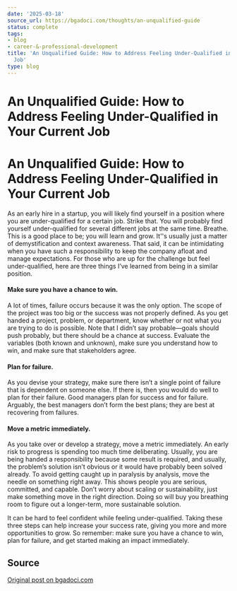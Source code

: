 ```yaml
---
date: '2025-03-18'
source_url: https://bgadoci.com/thoughts/an-unqualified-guide
status: complete
tags:
- blog
- career-&-professional-development
title: 'An Unqualified Guide: How to Address Feeling Under-Qualified in Your Current
  Job'
type: blog
---
```


# An Unqualified Guide: How to Address Feeling Under-Qualified in Your Current Job

# An Unqualified Guide: How to Address Feeling Under-Qualified in Your Current Job

As an early hire in a startup, you will likely find yourself in a position where you are under-qualified for a certain job. Strike that. You will probably find yourself under-qualified for several different jobs at the same time. Breathe. This is a good place to be; you will learn and grow. It''s usually just a matter of demystification and context awareness. That said, it can be intimidating when you have such a responsibility to keep the company afloat and manage expectations. For those who are up for the challenge but feel under-qualified, here are three things I’ve learned from being in a similar position.

#### Make sure you have a chance to win.

A lot of times, failure occurs because it was the only option. The scope of the project was too big or the success was not properly defined. As you get handed a project, problem, or department, know whether or not what you are trying to do is possible. Note that I didn’t say probable—goals should push probably, but there should be a chance at success. Evaluate the variables (both known and unknown), make sure you understand how to win, and make sure that stakeholders agree.

#### Plan for failure.

As you devise your strategy, make sure there isn’t a single point of failure that is dependent on someone else. If there is, then you would do well to plan for their failure. Good managers plan for success and for failure. Arguably, the best managers don’t form the best plans; they are best at recovering from failures.

#### Move a metric immediately.

As you take over or develop a strategy, move a metric immediately. An early risk to progress is spending too much time deliberating. Usually, you are being handed a responsibility because some result is required, and usually, the problem’s solution isn’t obvious or it would have probably been solved already. To avoid getting caught up in paralysis by analysis, move the needle on something right away. This shows people you are serious, committed, and capable. Don’t worry about scaling or sustainability, just make something move in the right direction. Doing so will buy you breathing room to figure out a longer-term, more sustainable solution.

It can be hard to feel confident while feeling under-qualified. Taking these three steps can help increase your success rate, giving you more and more opportunities to grow. So remember: make sure you have a chance to win, plan for failure, and get started making an impact immediately.

## Source
[Original post on bgadoci.com](https://bgadoci.com/thoughts/an-unqualified-guide)